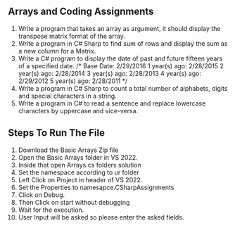 ## Arrays and Coding Assignments
  1. Write a program that takes an array as argument, it should display the transpose matrix format of the array.
  2. Write a program in C# Sharp to find sum of rows and display the sum as a new column for a Matrix.
  3. Write a C# program to display the date of past and future fifteen years of a specified date. /*
      Base Date: 2/29/2016
      1 year(s) ago: 2/28/2015
      2 year(s) ago: 2/28/2014
      3 year(s) ago: 2/28/2013
      4 year(s) ago: 2/29/2012
      5 year(s) ago: 2/28/2011
      */
  4. Write a program in C# Sharp to count a total number of alphabets, digits and special characters in a string.
  5. Write a program in C# to read a sentence and replace lowercase characters by uppercase and vice-versa.


## Steps To Run The File
  1. Download the Basic Arrays Zip file
  2. Open the Basic Arrays folder in VS 2022.
  3. Inside that open Arrays.cs folders solution 
  4. Set the namespace according to ur folder
  5. Left Click on Project in header of VS 2022.
  6. Set the Properties to namesapce.CSharpAssignments
  7. Click on Debug.
  8. Then Click on start without debugging
  9. Wait for the execution.
  10. User Input will be asked so please enter the asked fields.




